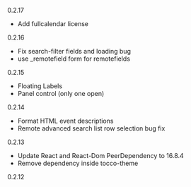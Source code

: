 0.2.17
- Add fullcalendar license

0.2.16
- Fix search-filter fields and loading bug 
- use _remotefield form for remotefields

0.2.15
- Floating Labels
- Panel control (only one open)

0.2.14
- Format HTML event descriptions
- Remote advanced search list row selection bug fix

0.2.13
- Update React and React-Dom PeerDependency to 16.8.4
- Remove dependency inside tocco-theme 

0.2.12
